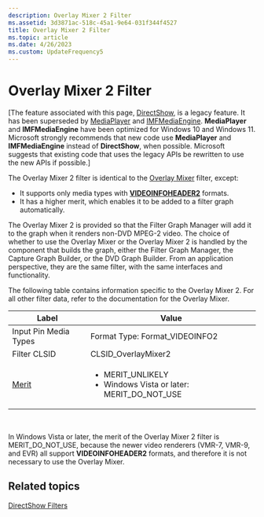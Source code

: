 ```yaml
---
description: Overlay Mixer 2 Filter
ms.assetid: 3d3871ac-518c-45a1-9e64-031f344f4527
title: Overlay Mixer 2 Filter
ms.topic: article
ms.date: 4/26/2023
ms.custom: UpdateFrequency5
---
```


# Overlay Mixer 2 Filter

\[The feature associated with this page, [DirectShow](/windows/win32/directshow/directshow), is a legacy feature. It has been superseded by [MediaPlayer](/uwp/api/Windows.Media.Playback.MediaPlayer) and [IMFMediaEngine](/windows/win32/api/mfmediaengine/nn-mfmediaengine-imfmediaengine). **MediaPlayer** and **IMFMediaEngine** have been optimized for Windows 10 and Windows 11. Microsoft strongly recommends that new code use **MediaPlayer** and **IMFMediaEngine** instead of **DirectShow**, when possible. Microsoft suggests that existing code that uses the legacy APIs be rewritten to use the new APIs if possible.\]

The Overlay Mixer 2 filter is identical to the [Overlay Mixer](overlay-mixer-filter.md) filter, except:

-   It supports only media types with [**VIDEOINFOHEADER2**](/previous-versions/windows/desktop/api/dvdmedia/ns-dvdmedia-videoinfoheader2) formats.
-   It has a higher merit, which enables it to be added to a filter graph automatically.

The Overlay Mixer 2 is provided so that the Filter Graph Manager will add it to the graph when it renders non-DVD MPEG-2 video. The choice of whether to use the Overlay Mixer or the Overlay Mixer 2 is handled by the component that builds the graph, either the Filter Graph Manager, the Capture Graph Builder, or the DVD Graph Builder. From an application perspective, they are the same filter, with the same interfaces and functionality.

The following table contains information specific to the Overlay Mixer 2. For all other filter data, refer to the documentation for the Overlay Mixer.




| Label | Value |
|--------|-------|
| Input Pin Media Types | Format Type: Format_VIDEOINFO2 | 
| Filter CLSID | CLSID_OverlayMixer2 | 
| <a href="merit.md">Merit</a> | <ul><li>MERIT_UNLIKELY</li><li>Windows Vista or later: MERIT_DO_NOT_USE</li></ul> | 




 

In Windows Vista or later, the merit of the Overlay Mixer 2 filter is MERIT\_DO\_NOT\_USE, because the newer video renderers (VMR-7, VMR-9, and EVR) all support **VIDEOINFOHEADER2** formats, and therefore it is not necessary to use the Overlay Mixer.

## Related topics

<dl> <dt>

[DirectShow Filters](directshow-filters.md)
</dt> </dl>

 

 



